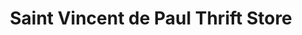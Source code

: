 ---
title: "Saint Vincent de Paul Thrift Store"
url: /spearfish/saint-vincent-de-paul-thrift-store/
shop: Gebrauchtwaren
---